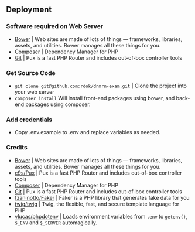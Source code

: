 ## Deployment
### Software required on Web Server
- [Bower][bower_path] | Web sites are made of lots of things — frameworks, libraries, assets, and utilities. Bower manages all these things for you.
- [Composer][composer_path] | Dependency Manager for PHP
- [Git][git_path] | Pux is a fast PHP Router and includes out-of-box controller tools

### Get Source Code
- `git clone git@github.com:rdok/dnmrn-exam.git` | Clone the project into your web server
- `composer install` Will install front-end packages using bower, and back-end packages using composer.

### Add credentials
- Copy .env.example to .env and replace variables as needed.

### Credits
- [Bower][bower_path] | Web sites are made of lots of things — frameworks, libraries, assets, and utilities. Bower manages all these things for you.
- [c9s/Pux][corneltek_c9s_Pux] | Pux is a fast PHP Router and includes out-of-box controller tools
- [Composer][composer_path] | Dependency Manager for PHP
- [Git][git_path] | Pux is a fast PHP Router and includes out-of-box controller tools
- [fzaninotto/Faker][fzaninotto_Faker_path] | Faker is a PHP library that generates fake data for you
- [twig/twig][twig_twig] | Twig, the flexible, fast, and secure template language for PHP
- [vlucas/phpdotenv][vlucas_phpdotenv_path] | Loads environment variables from `.env` to `getenv()`, `$_ENV` and `$_SERVER` automagically.

[bower_path]: http://bower.io
[composer_path]: https://getcomposer.org/
[git_path]: https://git-scm.com/
[fzaninotto_Faker_path]: https://github.com/fzaninotto/Faker
[vlucas_phpdotenv_path]: https://github.com/vlucas/phpdotenv
[corneltek_c9s_Pux]: https://github.com/c9s/Pux/
[twig_twig]: https://github.com/twigphp/Twig
